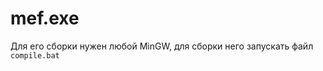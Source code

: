 # mef.exe
Для его сборки нужен любой MinGW, для сборки него запускать файл <code>compile.bat</code>
